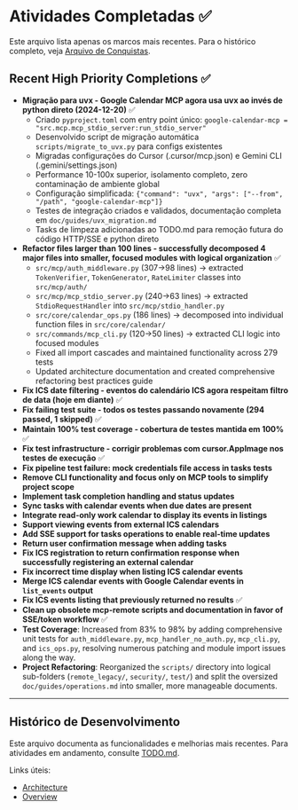 # Atividades Completadas ✅

Este arquivo lista apenas os marcos mais recentes. Para o histórico completo, veja [Arquivo de Conquistas](doc/completed/archive_v1.md).

## Recent High Priority Completions ✅

- **Migração para uvx - Google Calendar MCP agora usa uvx ao invés de python direto (2024-12-20)** ✅
  - Criado `pyproject.toml` com entry point único: `google-calendar-mcp = "src.mcp.mcp_stdio_server:run_stdio_server"`
  - Desenvolvido script de migração automática `scripts/migrate_to_uvx.py` para configs existentes
  - Migradas configurações do Cursor (.cursor/mcp.json) e Gemini CLI (.gemini/settings.json)
  - Performance 10-100x superior, isolamento completo, zero contaminação de ambiente global
  - Configuração simplificada: `{"command": "uvx", "args": ["--from", "/path", "google-calendar-mcp"]}`
  - Testes de integração criados e validados, documentação completa em `doc/guides/uvx_migration.md`
  - Tasks de limpeza adicionadas ao TODO.md para remoção futura do código HTTP/SSE e python direto
- **Refactor files larger than 100 lines - successfully decomposed 4 major files into smaller, focused modules with logical organization** ✅
  - `src/mcp/auth_middleware.py` (307→98 lines) → extracted `TokenVerifier`, `TokenGenerator`, `RateLimiter` classes into `src/mcp/auth/` 
  - `src/mcp/mcp_stdio_server.py` (240→63 lines) → extracted `StdioRequestHandler` into `src/mcp/stdio_handler.py`
  - `src/core/calendar_ops.py` (186 lines) → decomposed into individual function files in `src/core/calendar/`
  - `src/commands/mcp_cli.py` (120→50 lines) → extracted CLI logic into focused modules
  - Fixed all import cascades and maintained functionality across 279 tests
  - Updated architecture documentation and created comprehensive refactoring best practices guide
- **Fix ICS date filtering - eventos do calendário ICS agora respeitam filtro de data (hoje em diante)** ✅
- **Fix failing test suite - todos os testes passando novamente (294 passed, 1 skipped)** ✅
- **Maintain 100% test coverage - cobertura de testes mantida em 100%** ✅
- **Fix test infrastructure - corrigir problemas com cursor.AppImage nos testes de execução** ✅
- **Fix pipeline test failure: mock credentials file access in tasks tests**
- **Remove CLI functionality and focus only on MCP tools to simplify project scope**
- **Implement task completion handling and status updates**
- **Sync tasks with calendar events when due dates are present**
- **Integrate read-only work calendar to display its events in listings**
- **Support viewing events from external ICS calendars**
- **Add SSE support for tasks operations to enable real-time updates**
- **Return user confirmation message when adding tasks**
- **Fix ICS registration to return confirmation response when successfully registering an external calendar**
- **Fix incorrect time display when listing ICS calendar events**
- **Merge ICS calendar events with Google Calendar events in `list_events` output**
- **Fix ICS events listing that previously returned no results** ✅
- **Clean up obsolete mcp-remote scripts and documentation in favor of SSE/token workflow** ✅
- **Test Coverage**: Increased from 83% to 98% by adding comprehensive unit tests for `auth_middleware.py`, `mcp_handler_no_auth.py`, `mcp_cli.py`, and `ics_ops.py`, resolving numerous patching and module import issues along the way.
- **Project Refactoring**: Reorganized the `scripts/` directory into logical sub-folders (`remote_legacy/`, `security/`, `test/`) and split the oversized `doc/guides/operations.md` into smaller, more manageable documents.

---

## Histórico de Desenvolvimento

Este arquivo documenta as funcionalidades e melhorias mais recentes. Para atividades em andamento, consulte [TODO.md](TODO.md).

Links úteis:

- [Architecture](doc/guides/architecture.md)
- [Overview](doc/guides/overview.md)
